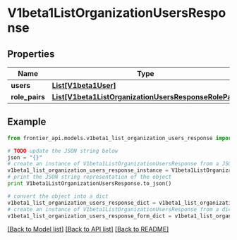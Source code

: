 # V1beta1ListOrganizationUsersResponse


## Properties
Name | Type | Description | Notes
------------ | ------------- | ------------- | -------------
**users** | [**List[V1beta1User]**](V1beta1User.md) |  | [optional] 
**role_pairs** | [**List[V1beta1ListOrganizationUsersResponseRolePair]**](V1beta1ListOrganizationUsersResponseRolePair.md) |  | [optional] 

## Example

```python
from frontier_api.models.v1beta1_list_organization_users_response import V1beta1ListOrganizationUsersResponse

# TODO update the JSON string below
json = "{}"
# create an instance of V1beta1ListOrganizationUsersResponse from a JSON string
v1beta1_list_organization_users_response_instance = V1beta1ListOrganizationUsersResponse.from_json(json)
# print the JSON string representation of the object
print V1beta1ListOrganizationUsersResponse.to_json()

# convert the object into a dict
v1beta1_list_organization_users_response_dict = v1beta1_list_organization_users_response_instance.to_dict()
# create an instance of V1beta1ListOrganizationUsersResponse from a dict
v1beta1_list_organization_users_response_form_dict = v1beta1_list_organization_users_response.from_dict(v1beta1_list_organization_users_response_dict)
```
[[Back to Model list]](../README.md#documentation-for-models) [[Back to API list]](../README.md#documentation-for-api-endpoints) [[Back to README]](../README.md)


